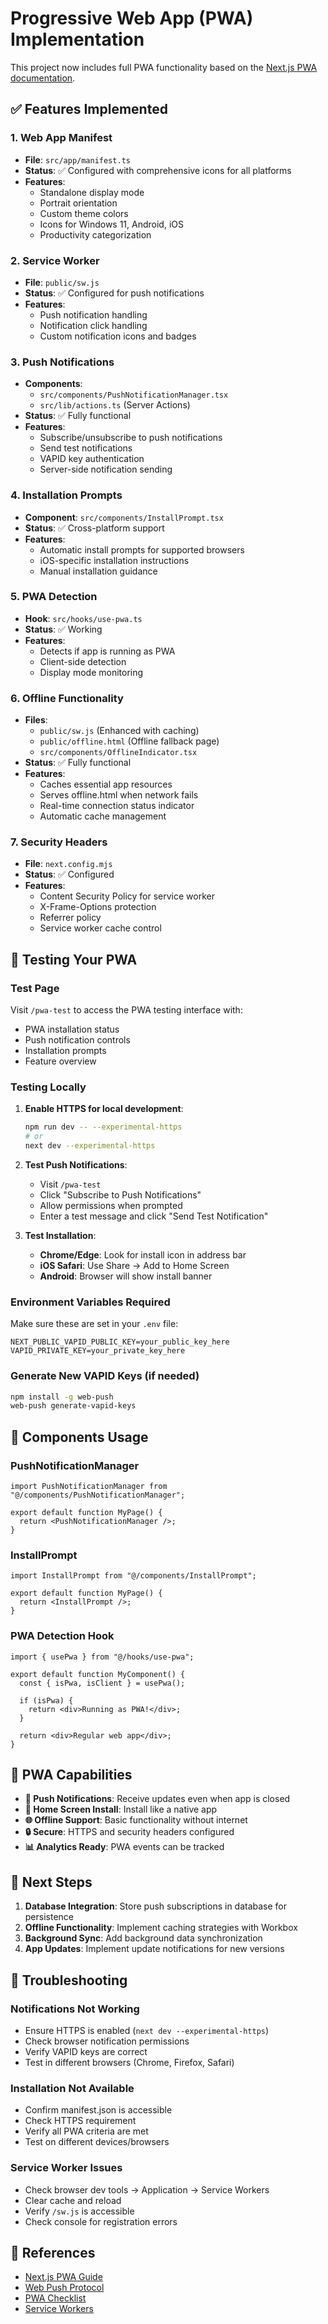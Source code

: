 # Progressive Web App (PWA) Implementation

This project now includes full PWA functionality based on the [Next.js PWA documentation](https://nextjs.org/docs/app/guides/progressive-web-apps).

## ✅ Features Implemented

### 1. Web App Manifest

- **File**: `src/app/manifest.ts`
- **Status**: ✅ Configured with comprehensive icons for all platforms
- **Features**:
  - Standalone display mode
  - Portrait orientation
  - Custom theme colors
  - Icons for Windows 11, Android, iOS
  - Productivity categorization

### 2. Service Worker

- **File**: `public/sw.js`
- **Status**: ✅ Configured for push notifications
- **Features**:
  - Push notification handling
  - Notification click handling
  - Custom notification icons and badges

### 3. Push Notifications

- **Components**:
  - `src/components/PushNotificationManager.tsx`
  - `src/lib/actions.ts` (Server Actions)
- **Status**: ✅ Fully functional
- **Features**:
  - Subscribe/unsubscribe to push notifications
  - Send test notifications
  - VAPID key authentication
  - Server-side notification sending

### 4. Installation Prompts

- **Component**: `src/components/InstallPrompt.tsx`
- **Status**: ✅ Cross-platform support
- **Features**:
  - Automatic install prompts for supported browsers
  - iOS-specific installation instructions
  - Manual installation guidance

### 5. PWA Detection

- **Hook**: `src/hooks/use-pwa.ts`
- **Status**: ✅ Working
- **Features**:
  - Detects if app is running as PWA
  - Client-side detection
  - Display mode monitoring

### 6. Offline Functionality

- **Files**:
  - `public/sw.js` (Enhanced with caching)
  - `public/offline.html` (Offline fallback page)
  - `src/components/OfflineIndicator.tsx`
- **Status**: ✅ Fully functional
- **Features**:
  - Caches essential app resources
  - Serves offline.html when network fails
  - Real-time connection status indicator
  - Automatic cache management

### 7. Security Headers

- **File**: `next.config.mjs`
- **Status**: ✅ Configured
- **Features**:
  - Content Security Policy for service worker
  - X-Frame-Options protection
  - Referrer policy
  - Service worker cache control

## 🧪 Testing Your PWA

### Test Page

Visit `/pwa-test` to access the PWA testing interface with:

- PWA installation status
- Push notification controls
- Installation prompts
- Feature overview

### Testing Locally

1. **Enable HTTPS for local development**:

   ```bash
   npm run dev -- --experimental-https
   # or
   next dev --experimental-https
   ```

2. **Test Push Notifications**:

   - Visit `/pwa-test`
   - Click "Subscribe to Push Notifications"
   - Allow permissions when prompted
   - Enter a test message and click "Send Test Notification"

3. **Test Installation**:
   - **Chrome/Edge**: Look for install icon in address bar
   - **iOS Safari**: Use Share → Add to Home Screen
   - **Android**: Browser will show install banner

### Environment Variables Required

Make sure these are set in your `.env` file:

```env
NEXT_PUBLIC_VAPID_PUBLIC_KEY=your_public_key_here
VAPID_PRIVATE_KEY=your_private_key_here
```

### Generate New VAPID Keys (if needed)

```bash
npm install -g web-push
web-push generate-vapid-keys
```

## 🔧 Components Usage

### PushNotificationManager

```tsx
import PushNotificationManager from "@/components/PushNotificationManager";

export default function MyPage() {
  return <PushNotificationManager />;
}
```

### InstallPrompt

```tsx
import InstallPrompt from "@/components/InstallPrompt";

export default function MyPage() {
  return <InstallPrompt />;
}
```

### PWA Detection Hook

```tsx
import { usePwa } from "@/hooks/use-pwa";

export default function MyComponent() {
  const { isPwa, isClient } = usePwa();

  if (isPwa) {
    return <div>Running as PWA!</div>;
  }

  return <div>Regular web app</div>;
}
```

## 📱 PWA Capabilities

- **🔔 Push Notifications**: Receive updates even when app is closed
- **📱 Home Screen Install**: Install like a native app
- **🌐 Offline Support**: Basic functionality without internet
- **🔒 Secure**: HTTPS and security headers configured
- **📊 Analytics Ready**: PWA events can be tracked

## 🚀 Next Steps

1. **Database Integration**: Store push subscriptions in database for persistence
2. **Offline Functionality**: Implement caching strategies with Workbox
3. **Background Sync**: Add background data synchronization
4. **App Updates**: Implement update notifications for new versions

## 🐛 Troubleshooting

### Notifications Not Working

- Ensure HTTPS is enabled (`next dev --experimental-https`)
- Check browser notification permissions
- Verify VAPID keys are correct
- Test in different browsers (Chrome, Firefox, Safari)

### Installation Not Available

- Confirm manifest.json is accessible
- Check HTTPS requirement
- Verify all PWA criteria are met
- Test on different devices/browsers

### Service Worker Issues

- Check browser dev tools → Application → Service Workers
- Clear cache and reload
- Verify `/sw.js` is accessible
- Check console for registration errors

## 📖 References

- [Next.js PWA Guide](https://nextjs.org/docs/app/guides/progressive-web-apps)
- [Web Push Protocol](https://web.dev/push-notifications/)
- [PWA Checklist](https://web.dev/pwa-checklist/)
- [Service Workers](https://developer.mozilla.org/en-US/docs/Web/API/Service_Worker_API)
